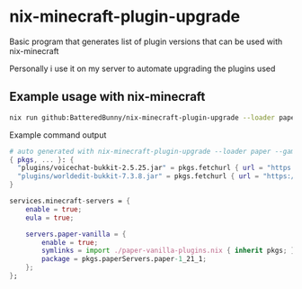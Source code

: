 # nix-minecraft-plugin-upgrade

Basic program that generates list of plugin versions that can be used with nix-minecraft

Personally i use it on my server to automate upgrading the plugins used

## Example usage with nix-minecraft

```sh
nix run github:BatteredBunny/nix-minecraft-plugin-upgrade --loader paper --game-version 1.21.1 --project simple-voice-chat --project worldedit > paper-vanilla-plugins.nix
```

Example command output

```nix
# auto generated with nix-minecraft-plugin-upgrade --loader paper --game-version 1.21.1 --project simple-voice-chat --project worldedit
{ pkgs, ... }: {
  "plugins/voicechat-bukkit-2.5.25.jar" = pkgs.fetchurl { url = "https://cdn.modrinth.com/data/9eGKb6K1/versions/tA5pALYl/voicechat-bukkit-2.5.25.jar"; sha512 = "b01ac4d92ebe8d4ff848bdea8d4afcff9d600350d9ba86313e715499d4a339aafdf3d1b62261e4cfd7a397f4832c597c54e4b283c48c16e69cf622028d93a96b"; };
  "plugins/worldedit-bukkit-7.3.8.jar" = pkgs.fetchurl { url = "https://cdn.modrinth.com/data/1u6JkXh5/versions/ecqqLKUO/worldedit-bukkit-7.3.8.jar"; sha512 = "ca8c25d1c2d894b7c3293617875abf23af1cb1c0a6a4e142ee514e7d06536a67d91664009ce8f54902c8f4fd05e32f8235f43cf52bfbd0a6c5622d6bef4f1c6e"; };
}
```

```nix
services.minecraft-servers = {
    enable = true;
    eula = true;

    servers.paper-vanilla = {
        enable = true;
        symlinks = import ./paper-vanilla-plugins.nix { inherit pkgs; };
        package = pkgs.paperServers.paper-1_21_1;
    };
};
```